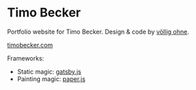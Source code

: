 # Timo Becker

Portfolio website for Timo Becker. Design & code by [völlig ohne](https://volligohne.de). 

[timobecker.com](http://timobecker.com)

Frameworks: 

 * Static magic: [gatsby.js](https://github.com/gatsbyjs/gatsby)
 * Painting magic: [paper.js](http://paperjs.org/)